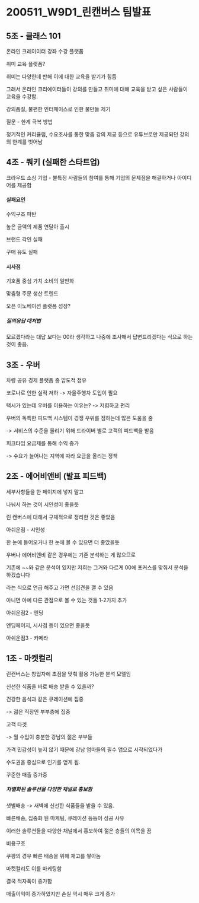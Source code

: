 # 200511_W9D1_린캔버스 팀발표





## 5조 - 클래스 101

온라인 크레이이터 강좌 수강 플랫폼

취미 교육 플랫폼?



취미는 다양한데 반해 이에 대한 교육을 받기가 힘듬



그래서 온라인 크리에이터들이 강의를 만들고 취미에 대해 교육을 받고 싶은 사람들이 교육을 수강함.



강의품질, 불편한 인터페이스로 인한 불만들 제기



질문 - 한계 극복 방법

정기적인 커리큘럼, 수요조사를 통한 맞춤 강의 제공 등으로 유튜브로만 제공되던 강의의 한계를 벗어남







## 4조 - 쿼키 (실패한 스타트업)



크라우드 소싱 기업 - 불특정 사람들의 참여를 통해 기업의 문제점을 해결하거나 아이디어를 제공함



#### 실패요인

수익구조 파탄

높은 금액의 제품 연달아 출시 

브랜드 각인 실패

구매 유도 실패



#### 시사점

기호품 중심 가치 소비의 일반화

맞춤형 주문 생산 트렌드

오픈 이노베이션 플랫폼 성장?



##### 질의응답 대처법

모르겠다라는 대답 보다는 00라 생각하고 나중에 조사해서 답변드리겠다는 식으로 하는 것이 좋음.







## 3조 - 우버



차량 공유 경제 플랫폼 중 압도적 점유



코로나로 인한 실적 저하 -> 자율주행차 도입이 필요



택시가 있는데 우버를 이용하는 이유는? -> 저렴하고 편리



우버의 독특한 피드백 시스템이 경쟁 우위를 점하는데 많은 도움을 줌

-> 서비스의 수준을 올리기 위해 드라이버 별로 고객의 피드백을 받음



피크타임 요금제를 통해 수익 증가

-> 수요가 늘어나는 지역에 따라 요금을 올리는 정책



## 2조 - 에어비앤비 (발표 피드백)



세부사항들을 한 페이지에 넣지 말고

나눠서 하는 것이 시인성이 좋을듯



린 캔버스에 대해서 구체적으로 정리한 것은 좋았음



아쉬운점 - 시인성

한 눈에 들어오거나 한 눈에 볼 수 있으면 더 좋았을듯



우버나 에어비앤비 같은 경우에는 기존 분석하는 게 많으므로

기존에 ~~와 같은 분석이 있지만 저희는 그거와 다르게 00에 포커스를 맞춰서 분석을 하겠습니다

라는 식으로 언급 해주고 가면 선입견을 깰 수 있음



아니면 아예 다른 관점으로 볼 수 있는 것들 1-2가지 추가



아쉬운점2 -  엔딩 

엔딩페이지, 시사점 등이 있으면 좋을듯



아쉬운점3 - 카메라





## 1조 - 마켓컬리



린캔버스는 창업자에 초점을 맞춰 활용 가능한 분석 모델임





신선한 식품을 바로 배송 받을 수 있을까?



건강한 음식과 같은 큐레이션에 집중

-> 젊은 직장인 부부층에 집중



고객 타겟 

-> 월 수입이 충분한 강남의 젊은 부부들

가격 민감성이 높지 않기 때문에 강남 엄마들의 필수 앱으로 시작되었다가

수도권을 중심으로 인기를 얻게 됨.



꾸준한 매출 증가중



##### 차별화된 솔루션을 다양한 채널로 홍보함

샛별배송 -> 새벽에 신선한 식품들을 받을 수 있음.



빠른배송, 집중화 된 마케팅, 큐레이션 등등이 성공 사유



이러한 솔루션들을 다양한 채널에서 홍보하여 젊은 층들의 이목을 끔



비용구조

쿠팡의 경우 빠른 배송을 위해 재고를 쌓아놈

마켓컬리도 이를 마케팅함



결국 적자폭이 증가함



매출이익이 증가하였지만 손실 역시 매우 크게 증가



